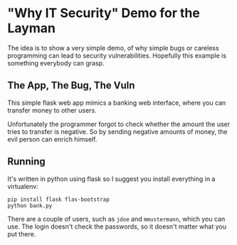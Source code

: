 # "Why IT Security" Demo for the Layman

The idea is to show a very simple demo, of why simple bugs or careless
programming can lead to security vulnerabilities. Hopefully this example is
something everybody can grasp.

## The App, The Bug, The Vuln

This simple flask web app mimics a banking web interface, where you can
transfer money to other users.

Unfortunately the programmer forgot to check whether the amount the user tries
to transfer is negative. So by sending negative amounts of money, the evil
person can enrich himself.

## Running

It's written in python using flask so I suggest you install everything in a
virtualenv:

    pip install flask flas-bootstrap
    python bank.py

There are a couple of users, such as `jdoe` and `mmustermann`, which you can
use. The login doesn't check the passwords, so it doesn't matter what you put
there.
